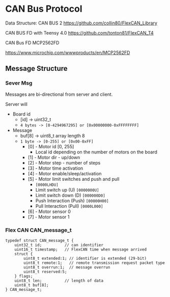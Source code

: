 # CAN Bus Protocol

Data Structure:
CAN BUS 2
https://github.com/collin80/FlexCAN_Library

CAN BUS FD with Teensy 4.0
https://github.com/tonton81/FlexCAN_T4

CAN Bus FD
MCP2562FD

https://www.microchip.com/wwwproducts/en/MCP2562FD

## Message Structure

### Sever Msg

Messages are bi-directional from server and client.

Server will

  - Board id
    - [id] -> uint32_t
    - ````4 bytes -> [0-4294967295] or [0x00000000-0xFFFFFFFF]````
  - Message
    - buf[8] -> uint8_t array length 8
    - ````1 byte -> [0-255] or [0x00-0xFF]````
      - [0] - Motor id [0, 255]
          - Local id depending on the number of motors on the board
      - [1] - Motor dir - up/down
      - [2] - Motor step  - number of steps
      - [3] - Motor time activation
      - [4] - Motor enable/sleep/activation
      - [5] - Motor limit switches and push and pull
          - ```[0000LHDU]```
          - Limit switch up   (U)    ```[0000000U]```
          - Limit switch down (D)    ```[000000D0]```
          - Push Interaction (Push)  ```[00000H00]```
          - Pull Interaction (Pull)  ```[0000L000]```
      - [6] - Motor sensor 0
      - [7] - Motor sensor 1

### Flex CAN CAN_message_t

````
typedef struct CAN_message_t {
    uint32_t id;          // can identifier
    uint16_t timestamp;   // FlexCAN time when message arrived
    struct {
        uint8_t extended:1; // identifier is extended (29-bit)
        uint8_t remote:1;   // remote transmission request packet type
        uint8_t overrun:1;  // message overrun
        uint8_t reserved:5;
    } flags;
    uint8_t len;          // length of data
    uint8_t buf[8];
} CAN_message_t;
````

